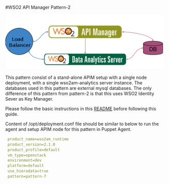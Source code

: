 #WSO2 API Manager Pattern-2

![pattern-design](../../../../../patterns/design/am-2.1.0-pattern-2.png)

This pattern consist of a stand-alone APIM setup with a single node deployment, with a single wso2am-analytics server
instance. The databases used in this pattern are external mysql databases. The only difference of this pattern from
pattern-2 is that this uses WSO2 Identity Sever as Key Manager.

Please follow the basic instructions in this [README](../../../../../README.md) before following this guide.

Content of /opt/deployment.conf file should be similar to below to run the agent and setup APIM node for this pattern
 in Puppet Agent.

```yaml
 product_name=wso2am_runtime
 product_version=2.1.0
 product_profile=default
 vm_type=openstack
 environment=dev
 platform=default
 use_hieradata=true
 pattern=pattern-7
```
